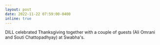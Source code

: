 ```yaml
---
layout: post
date: 2022-11-22 07:59:00-0400
inline: true
---
```


DILL celebrated Thanksgiving together with a couple of guests (Ali Omrani and Souti Chattopadhyay) at Swabha's.
